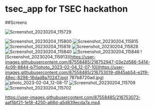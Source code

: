 # tsec_app for TSEC hackathon

##Screens




![Screenshot_20230204_115729](https://user-images.githubusercontent.com/87558485/216752903-52204a66-cc64-4cc0-8eb5-6e13298bc5fe.jpg)


![Screenshot_20230204_115800](https://user-images.githubusercontent.com/87558485/216752908-22d335a5-49cc-48d4-9fd1-d6551f138cf6.jpg)
![Screenshot_20230204_115815](https://user-images.githubusercontent.com/87558485/216752914-c3bf6228-936a-4639-8b63-2cf2a159c273.jpg)
![Screenshot_20230204_115819](https://user-images.githubusercontent.com/87558485/216752929-dd37d59e-4621-483b-8096-1f39f56fbfb9.jpg)
![Screenshot_20230204_115828](https://user-images.githubusercontent.com/87558485/216752933-4c0d8a28-39b9-4e29-89d0-419cb8713ba2.jpg)
![Screenshot_20230204_115840](https://user-images.githubusercontent.com/87558485/216752938-fba829a8-5530-4bf0-bb25-d010a75c2f0b.jpg)
![Screenshot_20230204_115846](https://user-images.githubusercontent.com/87558485/216752944-9a65e639-1e01-4884-aa7f-bd0d14b4abbd.jpg)
![Screenshot_20230204_115913](https://user-images.githubusercontent.com/87558485/216752947-03e2d586-5414-4c09-8844-b7![photo_2023-02-04_12-07-10](https://user-images.githubusercontent.com/87558485/216753019-d945ab54-e2f9-48ec-8298-16dad8a70247.jpg)
787b8720ad.jpg)
![photo_2023-02-04_12-08-17](https://user-images.githubusercontent.com/87558485/216753064-57165dbe-e17d-4e6f-844b-b1964de12dc4.jpg)
![Screenshot_20230204_115709](https://user-images.githubusercontent.com/87558485/216753025-f286b984-43c8-4e71-a550-00d3af2e90bf.jpg)
![Screenshot_20230204_115702](https://user-images.githubusercontent.com/87558485/216753026-d75561c7-f856-4d5a-a442-089bee66cf73.jpg)



https://user-images.githubusercontent.com/87558485/216753073-aaf5bf21-1e18-4250-a68d-a5d839ecda7a.mp4

